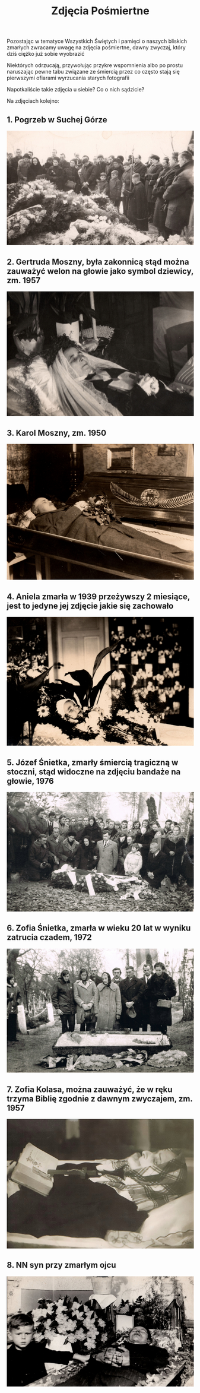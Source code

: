 ﻿---
layout: post
title:  "Zdjęcia Pośmiertne"
categories: [ Archiwizacja ]
image: assets/images/posmiertne/posmiertne.jpg
---

Pozostając w tematyce Wszystkich Świętych i pamięci o naszych bliskich zmarłych zwracamy uwagę na zdjęcia pośmiertne, dawny zwyczaj, który dziś ciężko już sobie wyobrazić

Niektórych odrzucają, przywołując przykre wspomnienia albo po prostu naruszając pewne tabu związane ze śmiercią przez co często stają się pierwszymi ofiarami wyrzucania starych fotografii

Napotkaliście takie zdjęcia u siebie? Co o nich sądzicie?

Na zdjęciach kolejno:

## 1. Pogrzeb w Suchej Górze
![Pogrzeb w Suchej Górze](/assets/images/posmiertne/1.png)
## 2. Gertruda Moszny, była zakonnicą stąd można zauważyć welon na głowie jako symbol dziewicy, zm. 1957
![Gertruda Moszny](/assets/images/posmiertne/2.png)
## 3. Karol Moszny, zm. 1950
![Karol Moszny, zm. 1950](/assets/images/posmiertne/3.png)
## 4. Aniela zmarła w 1939 przeżywszy 2 miesiące, jest to jedyne jej zdjęcie jakie się zachowało
![ Aniela zmarła w 1939](/assets/images/posmiertne/4.png)
## 5. Józef Śnietka, zmarły śmiercią tragiczną w stoczni, stąd widoczne na zdjęciu bandaże na głowie, 1976
![Józef Śnietka](/assets/images/posmiertne/5.png)
## 6. Zofia Śnietka, zmarła w wieku 20 lat w wyniku zatrucia czadem, 1972
![Zofia Śnietka](/assets/images/posmiertne/6.png)
## 7. Zofia Kolasa, można zauważyć, że w ręku trzyma Biblię zgodnie z dawnym zwyczajem, zm. 1957
![Zofia Kolasa](/assets/images/posmiertne/7.png)
## 8. NN syn przy zmarłym ojcu
![NN syn przy zmarłym ojcu](/assets/images/posmiertne/8.png)
